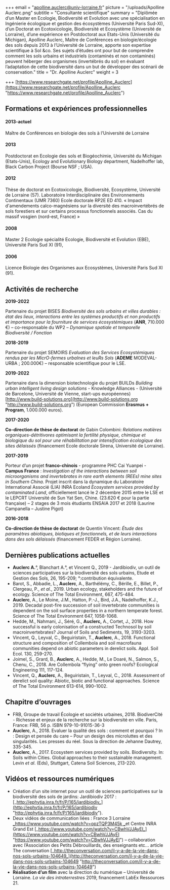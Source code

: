 +++
email = "apolline.auclerc@univ-lorraine.fr"
picture = "/uploads/Apolline Auclerc.png"
subtitle = "Consultante scientifique"
summary = "Diplômée d’un Master en Ecologie, Biodiversité et Evolution avec une spécialisation en Ingénierie écologique et gestion des écosystèmes (Université Paris Sud-XI), d’un Doctorat en Ecotoxicologie, Biodiversité et Ecosystème (Université de Lorraine), d’une expérience en Postdoctorat aux Etats-Unis (Université du Michigan), Apolline Auclerc, Maître de Conférences en biologie/écologie des sols depuis 2013 à l’Université de Lorraine, apporte son expertise scientifique à Sol &co. Ses sujets d’études ont pour but de comprendre comment les sols urbains et industriels (contaminés et non contaminés) peuvent héberger des organismes (invertébrés du sol) en évaluant l’adaptation de cette biodiversité dans un but de développer des scénarii de conservation."
title = "Dr. Apolline Auclerc"
weight = 3

+++
[https://www.researchgate.net/profile/Apolline_Auclerc](https://www.researchgate.net/profile/Apolline_Auclerc "https://www.researchgate.net/profile/Apolline_Auclerc")

## Formations et expériences professionnelles

#### 2013-actuel

Maître de Conférences en biologie des sols à l’Université de Lorraine

#### 2013

Postdoctorat en Ecologie des sols et Biogéochimie, Université du Michigan (Etats-Unis), Ecology and Evolutionary Biology department, Nadelhoffer lab, Black Carbon Project (Bourse NSF ; USA).

#### 2012

Thèse de doctorat en Ecotoxicologie, Biodiversité, Ecosystème, Université de Lorraine (57). Laboratoire Interdisciplinaire des Environnements Continentaux (UMR 7360) Ecole doctorale RP2E ED 410. « Impact d'amendements calco-magnésiens sur la diversité des macroinvertébrés de sols forestiers et sur certains processus fonctionnels associés. Cas du massif vosgien (nord-est, France) »

#### 2008

Master 2 Ecologie spécialité Ecologie, Biodiversité et Evolution (EBE), Université Paris Sud XI (91),

#### 2006

Licence Biologie des Organismes aux Ecosystèmes, Université Paris Sud XI (91).

## Activités de recherche

**2019-2022**

Partenaire du projet BISES _Biodiversité des sols urbains et villes durables : état des lieux, interactions entre les systèmes productifs et non productifs et importance pour la fourniture de services écosystémiques_ (**ANR**, 710.000 €) – co-responsable du WP2 – _Dynamique spatiale et temporelle Biodiversité / Fonction_

**2018-2019**

Partenaire du projet SEMOIRS _Evaluation des Services Ecosystémiques rendus par les MicrO-fermes urbaInes et leuRs Sols_ (**ADEME** MODEVAL-URBA ; 200.000€) – responsable scientifique pour le LSE.

**2019-2022**

Partenaire dans la dimension biotechnologie du projet BUILDs _Building urban intelligent living design solutions_ - Knowledge Alliances - (Université de Barcelone, Université de Vienne, start-ups européennes) [http://www.build-solutions.org](http://www.build-solutions.org "http://www.build-solutions.org") (European Commission **Erasmus + Program**, 1.000.000 euros).

**2017-2020**

**Co-direction de thèse de doctorat** de Gabin Colombini: _Relations matières organiques-détritivores optimisant la fertilité physique, chimique et biologique du sol pour une réhabilitation par intensification écologique des sites délaissés_ (financement Ecole doctorale Sirena, Université de Lorraine).

**2017-2019**

Porteur d’un projet **franco-chinois** - programme PHC Cai Yuanpei - **Campus France** : _Investigation of the interactions between soil microorganisms and invertebrates in rare earth elements (REEs) mine sites in Southern China._ Projet inscrit dans la dynamique du Laboratoire International Associé (LIA) INRA Ecoland _Ecosystem services provided by contaminated Land_, officiellement lancé le 2 décembre 2015 entre le LSE et le LEPCRT Université de Sun Yat Sen, Chine. (23.620 € pour la partie française) – 2 stages de 3 mois étudiants ENSAIA 2017 et 2018 (Laurine Campanella – Justine Pigot)

**2016-2018**

**Co-direction de thèse de doctorat** de Quentin Vincent: _Étude des paramètres abiotiques, biotiques et fonctionnels, et de leurs interactions dans des sols délaissés_ (financement FEDER et Région Lorraine).

## Dernières publications actuelles

* **Auclerc A.**°, Blanchart A.°, et Vincent Q., 2019 - Jardibiodiv, un outil de sciences participatives sur la biodiversité des sols urbains, Etude et Gestion des Sols, 26, 195-209; °:contribution équivalente.
* Barot, S., Abbadie, L., **Auclerc**, A., Barthélémy, C., Bérille, E., Billet, P., Clergeau, P., _et al_., 2019. Urban ecology, stakeholders and the future of ecology. Science of The Total Environment, 667, 475-484.
* **Auclerc**, A., Le Moine, J.M., Hatton, P.-J., Bird, J.A., Nadelhoffer, K.J., 2019. Decadal post-fire succession of soil invertebrate communities is dependent on the soil surface properties in a northern temperate forest. Science of The Total Environment 647, 1058-1068.
* Hedde, M., Nahmani, J., Séré, G., **Auclerc,** A., Cortet, J., 2018. How successful is early colonisation of a constructed Technosol by soil macroinvertebrates? Journal of Soils and Sediments, 19, 3193-3203.
* Vincent, Q., Leyval, C., Beguiristain, T., **Auclerc**, A., 2018. Functional structure and composition of Collembola and soil macrofauna communities depend on abiotic parameters in derelict soils. Appl. Soil Ecol. 130, 259-270.
* Joimel, S., Grard, B., **Auclerc**, A., Hedde, M., Le Doaré, N., Salmon, S., Chenu, C., 2018. Are Collembola “flying” onto green roofs? Ecological Engineering 111, 117-124.
* Vincent, Q., **Auclerc**, A., Beguiristain, T., Leyval, C., 2018. Assessment of derelict soil quality: Abiotic, biotic and functional approaches. Science of The Total Environment 613-614, 990–1002.

## Chapitre d’ouvrages

* FRB, Groupe de travail Écologie et sociétés urbaines, 2018. BiodiverCité - Richesse et enjeux de la recherche sur la biodiversité en ville. Paris, France: FRB, 56 p. ISBN 979-10-91015-36-3
* **Auclerc**, A., 2018. Evaluer la qualité des sols : comment et pourquoi ? In : Design et pensée du care – Pour un design des microluttes et des singularités. Les presses du réel. Sous la direction de Jehanne Dautrey, 335-345.
* **Auclerc**, A., 2017. Ecosystem services provided by soils. Biodiversity. In: Soils within Cities. Global approaches to their sustainable management. Levin _et al_. (Eds), Stuttgart, Catena Soil Sciences, 213-220.

## Vidéos et ressources numériques

* Création d’un site internet pour un outil de sciences participatives sur la biodiversité des sols de jardins: Jardibiodiv 2017 : [_http://ephytia.inra.fr/fr/P/165/jardibiodiv_](http://ephytia.inra.fr/fr/P/165/jardibiodiv "http://ephytia.inra.fr/fr/P/165/jardibiodiv").
* Deux vidéos de communication liées : France 3 Lorraine [_https://www.youtube.com/watch?v=opzTQP3M45k _](https://www.youtube.com/watch?v=opzTQP3M45k "https://www.youtube.com/watch?v=opzTQP3M45k")et Centre INRA Grand Est [_https://www.youtube.com/watch?v=CBwhVJJAyEI_](https://www.youtube.com/watch?v=CBwhVJJAyEI "https://www.youtube.com/watch?v=CBwhVJJAyEI") – collaboration avec l’Association des Petits Débrouillards, des enseignants etc… article The conversation [_http://theconversation.com/il-y-a-de-la-vie-dans-nos-sols-urbains-104649_](http://theconversation.com/il-y-a-de-la-vie-dans-nos-sols-urbains-104649 "http://theconversation.com/il-y-a-de-la-vie-dans-nos-sols-urbains-104649")
* **Réalisation d’un film** avec la direction du numérique – Université de Lorraine. _La vie des intraterrestres_ 2019, financement LabEx Ressources 21.
